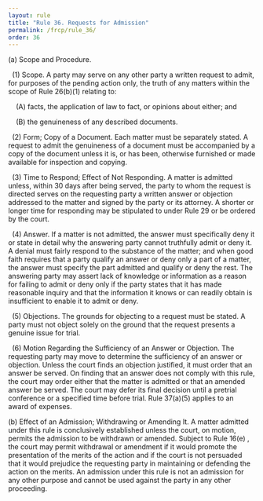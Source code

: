 ```yaml
---
layout: rule
title: "Rule 36. Requests for Admission"
permalink: /frcp/rule_36/
order: 36
---
```


(a) Scope and Procedure.


&nbsp;&nbsp;(1) Scope. A party may serve on any other party a written request to admit, for purposes of the pending action only, the truth of any matters within the scope of Rule 26(b)(1) relating to:


&nbsp;&nbsp;&nbsp;&nbsp;(A) facts, the application of law to fact, or opinions about either; and


&nbsp;&nbsp;&nbsp;&nbsp;(B) the genuineness of any described documents.


&nbsp;&nbsp;(2) Form; Copy of a Document. Each matter must be separately stated. A request to admit the genuineness of a document must be accompanied by a copy of the document unless it is, or has been, otherwise furnished or made available for inspection and copying.


&nbsp;&nbsp;(3) Time to Respond; Effect of Not Responding. A matter is admitted unless, within 30 days after being served, the party to whom the request is directed serves on the requesting party a written answer or objection addressed to the matter and signed by the party or its attorney. A shorter or longer time for responding may be stipulated to under Rule 29 or be ordered by the court.


&nbsp;&nbsp;(4) Answer. If a matter is not admitted, the answer must specifically deny it or state in detail why the answering party cannot truthfully admit or deny it. A denial must fairly respond to the substance of the matter; and when good faith requires that a party qualify an answer or deny only a part of a matter, the answer must specify the part admitted and qualify or deny the rest. The answering party may assert lack of knowledge or information as a reason for failing to admit or deny only if the party states that it has made reasonable inquiry and that the information it knows or can readily obtain is insufficient to enable it to admit or deny.


&nbsp;&nbsp;(5) Objections. The grounds for objecting to a request must be stated. A party must not object solely on the ground that the request presents a genuine issue for trial.


&nbsp;&nbsp;(6) Motion Regarding the Sufficiency of an Answer or Objection. The requesting party may move to determine the sufficiency of an answer or objection. Unless the court finds an objection justified, it must order that an answer be served. On finding that an answer does not comply with this rule, the court may order either that the matter is admitted or that an amended answer be served. The court may defer its final decision until a pretrial conference or a specified time before trial. Rule 37(a)(5) applies to an award of expenses.


(b) Effect of an Admission; Withdrawing or Amending It. A matter admitted under this rule is conclusively established unless the court, on motion, permits the admission to be withdrawn or amended. Subject to Rule 16(e) , the court may permit withdrawal or amendment if it would promote the presentation of the merits of the action and if the court is not persuaded that it would prejudice the requesting party in maintaining or defending the action on the merits. An admission under this rule is not an admission for any other purpose and cannot be used against the party in any other proceeding.
